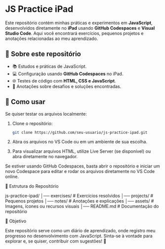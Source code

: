 # JS Practice iPad  

Este repositório contém minhas práticas e experimentos em **JavaScript**, desenvolvidos diretamente no **iPad** usando **GitHub Codespaces** e **Visual Studio Code**. Aqui você encontrará exercícios, pequenos projetos e anotações relacionadas ao meu aprendizado.  

## 📌 Sobre este repositório  

- 📚 Estudos e práticas de JavaScript.  
- 💻 Configuração usando **GitHub Codespaces** no iPad.  
- 🌐 Testes de código com **HTML, CSS e JavaScript**.  
- 📝 Anotações sobre desafios e soluções encontradas.  

## 🚀 Como usar  

Se quiser testar os arquivos localmente:  

1. Clone o repositório:  
   ```sh
   git clone https://github.com/seu-usuario/js-practice-ipad.git

2.	Abra os arquivos no VS Code ou em um ambiente de sua escolha.
   
3.	Para visualizar arquivos HTML, utilize Live Server (se disponível) ou abra diretamente no navegador.

Se estiver usando GitHub Codespaces, basta abrir o repositório e iniciar um novo Codespace para editar e rodar os arquivos diretamente no VS Code online.

📂 Estrutura do Repositório

js-practice-ipad/
│── exercises/        # Exercícios resolvidos
│── projects/         # Pequenos projetos
│── notes/            # Anotações e explicações
│── assets/           # Imagens, ícones ou recursos visuais
│── README.md         # Documentação do repositório

🎯 Objetivo

Este repositório serve como um diário de aprendizado, onde registro meu progresso no desenvolvimento com JavaScript.
Sinta-se à vontade para explorar e, se quiser, contribuir com sugestões! 🚀

